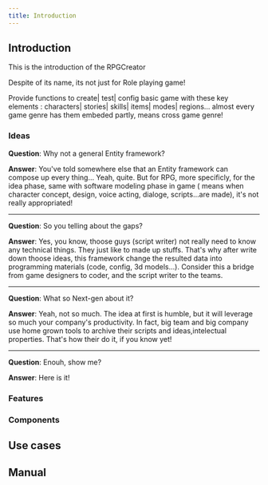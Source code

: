 ```yaml
---
title: Introduction
---
```

<h2 class="sectionedit1" id="introduction">Introduction</h2>
<div class="level2">

<p>
This is the introduction of the RPGCreator
</p>

<p>
Despite of its name, its not just for Role playing game!  
</p>

<p>
Provide functions to create| test| config basic game with these key elements : characters| stories| skills| items| modes| regions… almost every game genre has them embeded partly, means cross game genre!
</p>

</div>
<!-- EDIT1 SECTION "Introduction" [1-334] -->
<h3 class="sectionedit2" id="ideas">Ideas</h3>
<div class="level3">

<p>
<strong>Question</strong>: Why not a general Entity framework?
</p>

<p>
<strong>Answer</strong>: You've told somewhere else that an Entity framework can compose up every thing… Yeah, quite. But for RPG, more specificly, for the idea phase, same with software modeling phase in game ( means when character concept, design, voice acting, dialoge, scripts…are made), it's not really appropriated! 
</p>
<hr />

<p>
<strong>Question</strong>: So you telling about the gaps?
</p>

<p>
<strong>Answer</strong>: Yes, you know, thoose guys (script writer) not really need to know any technical things. They just like to made up stuffs. That's why after write down thoose ideas, this framework change the resulted data into programming materials (code, config, 3d models…). Consider this a bridge from game designers to coder, and the script writer to the teams.
</p>
<hr />

<p>
<strong>Question</strong>: What so Next-gen about it?
</p>

<p>
<strong>Answer</strong>: Yeah, not so much. The idea at first is humble, but it will leverage so much your company's productivity. In fact, big team and big company use home grown tools to archive their scripts and ideas,intelectual properties. That's how their do it, if you know yet!
</p>
<hr />

<p>
<strong>Question</strong>: Enouh, show me?
</p>

<p>
<strong>Answer</strong>: Here is it!
</p>

</div>
<!-- EDIT2 SECTION "Ideas" [335-1511] -->
<h3 class="sectionedit3" id="features">Features</h3>
<div class="level3">

</div>
<!-- EDIT3 SECTION "Features" [1512-1530] -->
<h3 class="sectionedit4" id="components">Components</h3>
<div class="level3">

</div>
<!-- EDIT4 SECTION "Components" [1531-1552] -->
<h2 class="sectionedit5" id="use_cases">Use cases</h2>
<div class="level2">

</div>
<!-- EDIT5 SECTION "Use cases" [1553-1575] -->
<h2 class="sectionedit6" id="manual">Manual</h2>
<div class="level2">

</div>
<!-- EDIT6 SECTION "Manual" [1576-] -->
